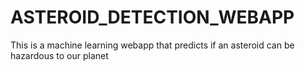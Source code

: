 # ASTEROID_DETECTION_WEBAPP
This is a machine learning webapp that predicts if an asteroid can be hazardous to our planet
